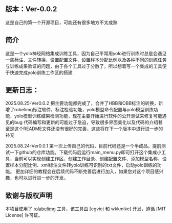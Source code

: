 ## 版本：Ver-0.0.2
这是自己的第一个开源项目，可能还有很多地方不太成熟

## 简介
这是一个yolo神经网络集成训练工具，因为自己平常用yolo进行训练时总是会遇见一些标注、文件转换、设置配置文件、设置样本分配比例以及各种不同的训练任务与训练成果验证的问题，由于各个工具过于分散了，所以想着写一个集成的工具便于快速完成yolo训练工作区的搭建

## 更新日志：
2025.08.25-Ver0.0.2
把主要功能都完成了，合并了HBB和OBB标注的转换，新增了robelimg标注软件，标注检验功能，yolo模型命令配置与yolo模型训练功能，yolo模型训练结果检测功能，现在主要开始进行软件的公开测试来修复可能遇见的bug
代码编写和更新的可能过于急迫，导致很多界面美化以及代码的介绍甚至是这个README文件还没有很好的完善，这些将在下一个版本中进行进一步的补充

2025.08.24-Ver0.0.1
第一次上传自己的代码，目前代码还是一个半成品，提前测试一下github的仓库功能。下载代码后运行main_menu.py即可打开这个集成小工具，当前可以实现创建工作区、创建工作目录、创建配置文件、添加模型名称、设置样本分配比例、xml标注文件转yolo训练可识别的txt文件，启动yolo训练的功能。
更加详细的教程会在后续代码不断完善后进行加入，如果您对这个项目感兴趣，也可以进行进一步的开发。

## 致谢与版权声明
本项目使用了 [rolabelimg](https://github.com/cgvict/roLabelImg) 工具，该工具由 [cgvict 和 wkkmike] 开发，遵循 [MIT License] 许可证。
